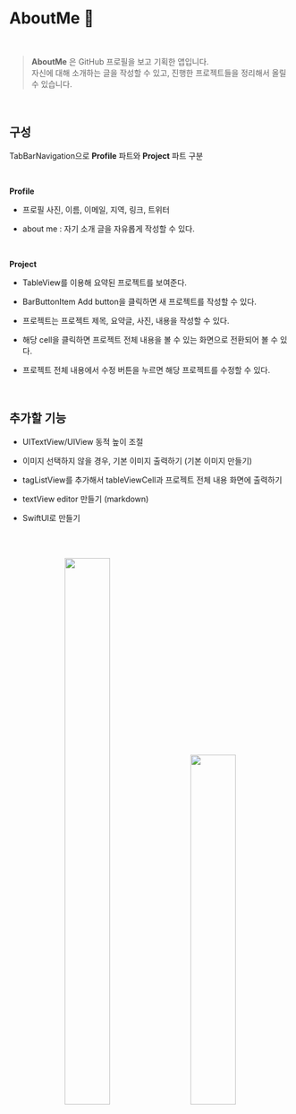 # AboutMe 📑

<Br>

> **AboutMe** 은 GitHub 프로필을 보고 기획한 앱입니다.  
자신에 대해 소개하는 글을 작성할 수 있고, 진행한 프로젝트들을 정리해서 올릴 수 있습니다.

<br>

## 구성

TabBarNavigation으로 **Profile** 파트와 **Project** 파트 구분

<br>

**Profile**  

- 프로필 사진, 이름, 이메일, 지역, 링크, 트위터 

- about me : 자기 소개 글을 자유롭게 작성할 수 있다.   

<br>

**Project**  

- TableView를 이용해 요약된 프로젝트를 보여준다.

- BarButtonItem Add button을 클릭하면 새 프로젝트를 작성할 수 있다.
- 프로젝트는 프로젝트 제목, 요약글, 사진, 내용을 작성할 수 있다.
- 해당 cell을 클릭하면 프로젝트 전체 내용을 볼 수 있는 화면으로 전환되어 볼 수 있다.
- 프로젝트 전체 내용에서 수정 버튼을 누르면 해당 프로젝트를 수정할 수 있다.

<br>

## 추가할 기능

- UITextView/UIView 동적 높이 조절
- 이미지 선택하지 않을 경우, 기본 이미지 출력하기 (기본 이미지 만들기)
- tagListView를 추가해서 tableViewCell과 프로젝트 전체 내용 화면에 출력하기
- textView editor 만들기 (markdown)


- SwiftUI로 만들기


<br>
<Br>

<p align= center><img src=https://user-images.githubusercontent.com/63290629/178389848-a37e9535-3cf2-4b7f-99e2-c632037a3793.png width="40%" height="50%"/> &nbsp;&nbsp;&nbsp;&nbsp; <img src=https://user-images.githubusercontent.com/63290629/178389922-751f91c3-0baf-4982-89fd-f058d735b823.png width="40%" height="40%"/></p>

